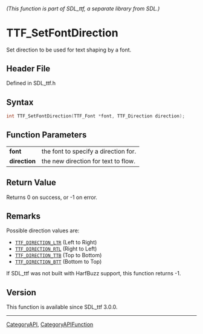 ###### (This function is part of SDL_ttf, a separate library from SDL.)
# TTF_SetFontDirection

Set direction to be used for text shaping by a font.

## Header File

Defined in SDL_ttf.h

## Syntax

```c
int TTF_SetFontDirection(TTF_Font *font, TTF_Direction direction);

```

## Function Parameters

|                   |                                      |
| ----------------- | ------------------------------------ |
| **font**          | the font to specify a direction for. |
| **direction**     | the new direction for text to flow.  |

## Return Value

Returns 0 on success, or -1 on error.

## Remarks

Possible direction values are:

- [`TTF_DIRECTION_LTR`](TTF_DIRECTION_LTR) (Left to Right)
- [`TTF_DIRECTION_RTL`](TTF_DIRECTION_RTL) (Right to Left)
- [`TTF_DIRECTION_TTB`](TTF_DIRECTION_TTB) (Top to Bottom)
- [`TTF_DIRECTION_BTT`](TTF_DIRECTION_BTT) (Bottom to Top)

If SDL_ttf was not built with HarfBuzz support, this function returns -1.

## Version

This function is available since SDL_ttf 3.0.0.

----
[CategoryAPI](CategoryAPI), [CategoryAPIFunction](CategoryAPIFunction)

